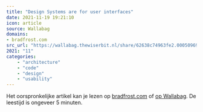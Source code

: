 ```yaml
---
title: "Design Systems are for user interfaces"
date: 2021-11-19 19:21:10
icon: article
source: Wallabag
domains:
- bradfrost.com
src_url: "https://wallabag.thewiserbit.nl/share/62638c74963fe2.00050969"
2021: "11"
categories:
    - "architecture"
    - "code"
    - "design"
    - "usability"
---
```

Het oorspronkelijke artikel kan je lezen op [bradfrost.com](https://bradfrost.com/blog/post/design-systems-are-for-user-interfaces/) of [op Wallabag](https://wallabag.thewiserbit.nl/share/62638c74963fe2.00050969). De leestijd is ongeveer 5 minuten.
